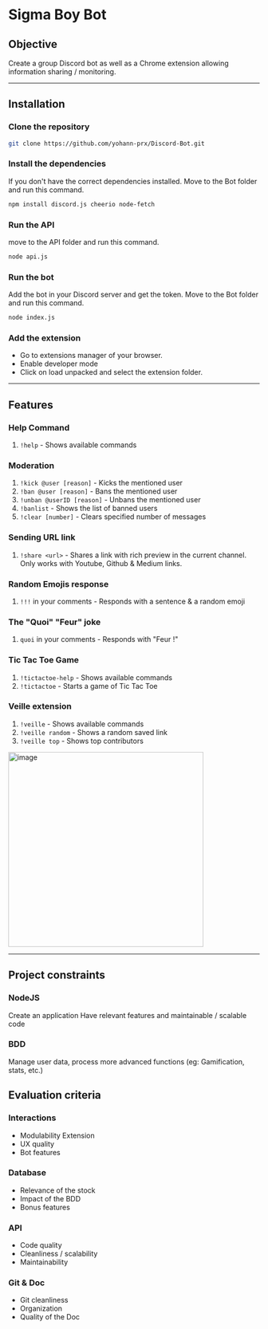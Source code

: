# Sigma Boy Bot
## Objective
Create a group Discord bot as well as a Chrome extension allowing information sharing / monitoring.

---

## Installation
### Clone the repository
```bash
git clone https://github.com/yohann-prx/Discord-Bot.git
```
### Install the dependencies
If you don't have the correct dependencies installed. Move to the Bot folder and run this command.
```bash
npm install discord.js cheerio node-fetch
```
### Run the API
move to the API folder and run this command.
```bash
node api.js
```
### Run the bot
Add the bot in your Discord server and get the token.
Move to the Bot folder and run this command.
```bash
node index.js
```
### Add the extension
- Go to extensions manager of your browser.
- Enable developer mode
- Click on load unpacked and select the extension folder.

---

## Features
### Help Command
1. `!help` - Shows available commands
### Moderation
1. `!kick @user [reason]` - Kicks the mentioned user
2. `!ban @user [reason]` - Bans the mentioned user
3. `!unban @userID [reason]` - Unbans the mentioned user
4. `!banlist` - Shows the list of banned users
3. `!clear [number]` - Clears specified number of messages
### Sending URL link
1. `!share <url>` - Shares a link with rich preview in the current channel. Only works with Youtube, Github & Medium links.
### Random Emojis response
1. `!!!` in your comments - Responds with a sentence & a random emoji
### The "Quoi" "Feur" joke
1. `quoi` in your comments - Responds with "Feur !"
### Tic Tac Toe Game
1. `!tictactoe-help` - Shows available commands
2. `!tictactoe` - Starts a game of Tic Tac Toe
### Veille extension
1. `!veille` - Shows available commands
2. `!veille random` - Shows a random saved link
3. `!veille top` - Shows top contributors
<img width="391" alt="image" src="https://github.com/user-attachments/assets/6af2b06e-e9b0-4802-84d8-be6be64ad630" />

---

## Project constraints
### NodeJS
Create an application
Have relevant features and maintainable / scalable code
### BDD
Manage user data, process more advanced functions (eg: Gamification, stats, etc.)
## Evaluation criteria
### Interactions
- Modulability Extension
- UX quality
- Bot features
### Database
- Relevance of the stock
- Impact of the BDD
- Bonus features
### API
- Code quality
- Cleanliness / scalability
- Maintainability
### Git & Doc
- Git cleanliness
- Organization
- Quality of the Doc
